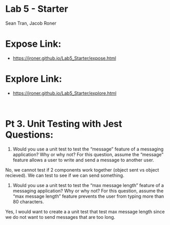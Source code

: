 # Lab 5 - Starter
Sean Tran,
Jacob Roner 

# Expose Link:
- https://jroner.github.io/Lab5_Starter/expose.html

# Explore Link:
- https://jroner.github.io/Lab5_Starter/explore.html

<br>

# Pt 3. Unit Testing with Jest Questions:

1) Would you use a unit test to test the “message” feature of a messaging application? Why or why not? For this question, assume the “message” feature allows a user to write and send a message to another user.
   
No, we cannot test if 2 components work together (object sent vs object recieved). We can test to see if we can send something. 

1) Would you use a unit test to test the “max message length” feature of a messaging application? Why or why not? For this question, assume the “max message length” feature prevents the user from typing more than 80 characters.

Yes, I would want to create a a unit test that test max message length since we do not want to send messages that are too long.
